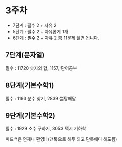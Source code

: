 # 3주차       

 - 7단계 : 필수 2 + 자유 2
 - 5단계 : 필수 2 + 자유롭게 1개
 - 6단계 : 필수 2 + 자유 2 
 총 11문제 풀면 됩니다.
 
## 7단계(문자열)      
필수 : 11720 숫자의 합, 1157, 단어공부

## 8단계(기본수학1)    
필수 : 1193 분수 찾기, 2839 설탕배달   

## 9단계(기본수학2)   
필수 : 1929 소수 구하기, 3053 택시 기하학


피드백은 언제나 환영!! (갠톡으로 해두 되고 단톡에다 해도됨) 

